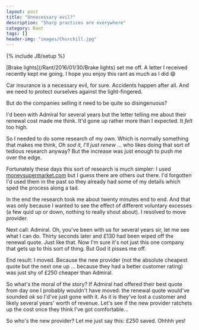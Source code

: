 ```yaml
---
layout: post
title: "Unnecessary evil?"
description: "Sharp practices are everywhere"
category: Rant
tags: []
header-img: "images/Churchill.jpg"
---
```

{% include JB/setup %}

[Brake lights](/Rant/2016/01/30/Brake lights) set me off.  A letter I received recently kept me going.  I hope you enjoy this rant as much as I did :smile:

Car insurance is a necessary evil, for sure.  Accidents happen after all.  And we need to protect ourselves against the light-fingered.

But do the companies selling it need to be quite so disingenuous?

I'd been with Admiral for several years but the letter telling me about their renewal cost made me think.  It'd gone up rather more than I expected.  It _felt_ too high.

So I needed to do some research of my own.  Which is normally something that makes me think, _Oh sod it, I'll just renew_ ... who likes doing that sort of tedious research anyway?  But the increase was just enough to push me over the edge.

Fortunately these days this sort of research is much simpler: I used [moneysupermarket.com](http://www.moneysupermarket.com) but I guess there are others out there.  I'd forgotten I'd used them in the past so they already had some of my details which sped the process along a tad.

In the end the research took me about twenty minutes end to end.  And that was only because I wanted to see the effect of different voluntary excesses (a few quid up or down, nothing to really shout about).  I resolved to move provider.

Next call: Admiral.  Oh, you've been with us for several years sir, let me see what I can do.  Thirty seconds later and £130 had been wiped off the renewal quote.  Just like that.  Now I'm sure it's not just this one company that gets up to this sort of thing.  But God it pisses me off.

End result: I moved.  Because the new provider (not the absolute cheapest quote but the next one up ... because they had a better customer rating) was just shy of £250 cheaper than Admiral.

So what's the moral of the story?  If Admiral had offered their best quote from day one I probably wouldn't have moved: the renewal quote would've sounded _ok_ so I'd've just gone with it.  As it is they've lost a customer and likely several years' worth of revenue.  Let's see if the new provider ratchets up the cost once they think I've got comfortable...

So who's the new provider?  Let me just say this: £250 saved.  Ohhhh yes!
